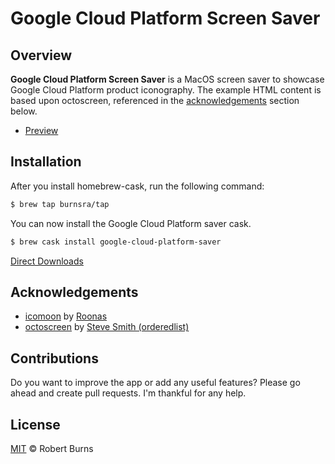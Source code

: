 # Google Cloud Platform Screen Saver

## Overview

**Google Cloud Platform Screen Saver** is a MacOS screen saver to showcase Google Cloud Platform product iconography.  The example HTML content is based upon octoscreen, referenced in the [acknowledgements](#acknowledgements) section below.

- [Preview](https://rawgit.com/burnsra/GoogleCloudPlatformScreenSaver/master/GoogleCloudPlatform/Resources/html/index.html)

## Installation

After you install homebrew-cask, run the following command:

```sh
$ brew tap burnsra/tap
```

You can now install the Google Cloud Platform saver cask.

```sh
$ brew cask install google-cloud-platform-saver
```

[Direct Downloads](https://www.robertburns.me/dist/google-cloud-platform-saver.zip)

## Acknowledgements

- [icomoon](https://icomoon.io/) by [Roonas](http://roonas.com/)
- [octoscreen](https://github.com/orderedlist/octoscreen/) by [Steve Smith (orderedlist)](steve@github.com)

## Contributions

Do you want to improve the app or add any useful features? Please go ahead and create pull requests. I'm thankful for any help.

## License

[MIT](https://github.com/burnsra/GoogleCloudPlatformScreenSaver/blob/master/LICENSE) © Robert Burns
